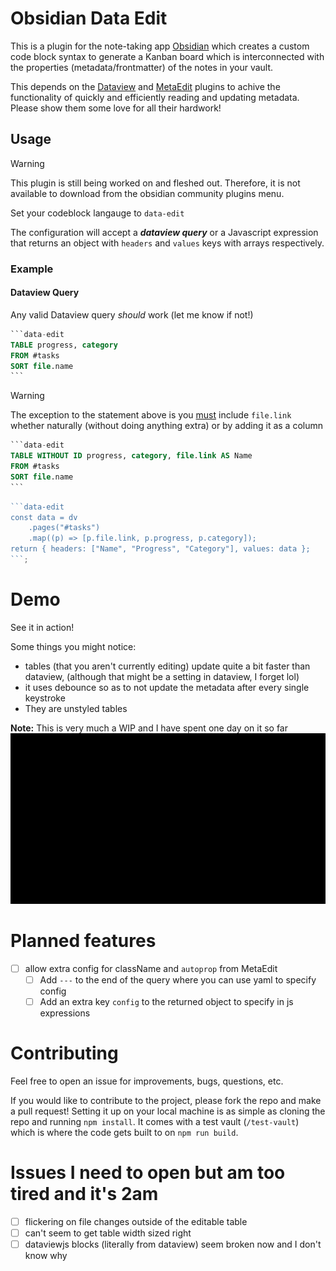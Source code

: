 # Obsidian Data Edit

This is a plugin for the note-taking app [Obsidian](https://obsidian.md/) which creates a custom code block syntax to generate a Kanban board which is interconnected with the properties (metadata/frontmatter) of the notes in your vault.

This depends on the [Dataview](https://github.com/blacksmithgu/obsidian-dataview/tree/master) and [MetaEdit](https://github.com/chhoumann/MetaEdit) plugins to achive the functionality of quickly and efficiently reading and updating metadata. Please show them some love for all their hardwork!

## Usage

> [!WARNING]
> This plugin is still being worked on and fleshed out. Therefore, it is not available to download from the obsidian community plugins menu.

Set your codeblock langauge to `data-edit`

The configuration will accept a **_dataview query_** or a Javascript expression that returns an object with `headers` and `values` keys with arrays respectively.

### Example

#### Dataview Query

Any valid Dataview query _should_ work (let me know if not!)

````sql
```data-edit
TABLE progress, category
FROM #tasks
SORT file.name
```
````

> [!WARNING]
> The exception to the statement above is you <u>must</u> include `file.link` whether naturally (without doing anything extra) or by adding it as a column

````sql
```data-edit
TABLE WITHOUT ID progress, category, file.link AS Name
FROM #tasks
SORT file.name
```
````

````js
```data-edit
const data = dv
	.pages("#tasks")
	.map((p) => [p.file.link, p.progress, p.category]);
return { headers: ["Name", "Progress", "Category"], values: data };
```;
````

# Demo

See it in action!

Some things you might notice:

-   tables (that you aren't currently editing) update quite a bit faster than dataview, (although that might be a setting in dataview, I forget lol)
-   it uses debounce so as to not update the metadata after every single keystroke
-   They are unstyled tables

**Note:** This is very much a WIP and I have spent one day on it so far
![demo](./demo-data-edit.gif)

# Planned features

-   [ ] allow extra config for className and `autoprop` from MetaEdit
    -   [ ] Add `---` to the end of the query where you can use yaml to specify config
    -   [ ] Add an extra key `config` to the returned object to specify in js expressions

# Contributing

Feel free to open an issue for improvements, bugs, questions, etc.

If you would like to contribute to the project, please fork the repo and make a pull request! Setting it up on your local machine is as simple as cloning the repo and running `npm install`. It comes with a test vault (`/test-vault`) which is where the code gets built to on `npm run build`.

# Issues I need to open but am too tired and it's 2am

-   [ ] flickering on file changes outside of the editable table
-   [ ] can't seem to get table width sized right
-   [ ] dataviewjs blocks (literally from dataview) seem broken now and I don't know why
